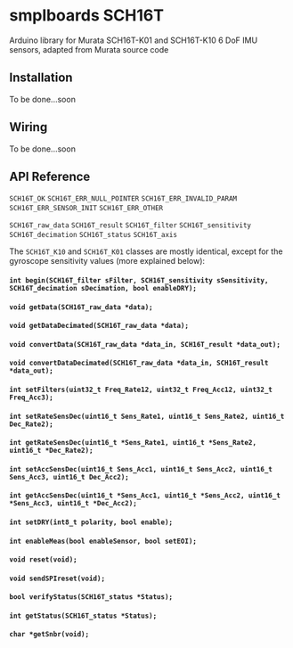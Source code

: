 # smplboards SCH16T

Arduino library for Murata SCH16T-K01 and SCH16T-K10 6 DoF IMU sensors, adapted from Murata source code

## Installation

To be done...soon

## Wiring

To be done...soon

## API Reference

`SCH16T_OK`
`SCH16T_ERR_NULL_POINTER`
`SCH16T_ERR_INVALID_PARAM`
`SCH16T_ERR_SENSOR_INIT`
`SCH16T_ERR_OTHER`

`SCH16T_raw_data`
`SCH16T_result`
`SCH16T_filter`
`SCH16T_sensitivity`
`SCH16T_decimation`
`SCH16T_status`
`SCH16T_axis`

The `SCH16T_K10` and `SCH16T_K01` classes are mostly identical, except for the gyroscope sensitivity values (more explained below):

#### `int begin(SCH16T_filter sFilter, SCH16T_sensitivity sSensitivity, SCH16T_decimation sDecimation, bool enableDRY);`
#### `void getData(SCH16T_raw_data *data);`
#### `void getDataDecimated(SCH16T_raw_data *data);`
#### `void convertData(SCH16T_raw_data *data_in, SCH16T_result *data_out);`
#### `void convertDataDecimated(SCH16T_raw_data *data_in, SCH16T_result *data_out);`
#### `int setFilters(uint32_t Freq_Rate12, uint32_t Freq_Acc12, uint32_t Freq_Acc3);`
#### `int setRateSensDec(uint16_t Sens_Rate1, uint16_t Sens_Rate2, uint16_t Dec_Rate2);`
#### `int getRateSensDec(uint16_t *Sens_Rate1, uint16_t *Sens_Rate2, uint16_t *Dec_Rate2);`
#### `int setAccSensDec(uint16_t Sens_Acc1, uint16_t Sens_Acc2, uint16_t Sens_Acc3, uint16_t Dec_Acc2);`
#### `int getAccSensDec(uint16_t *Sens_Acc1, uint16_t *Sens_Acc2, uint16_t *Sens_Acc3, uint16_t *Dec_Acc2);`
#### `int setDRY(int8_t polarity, bool enable);`
#### `int enableMeas(bool enableSensor, bool setEOI);`
#### `void reset(void);`
#### `void sendSPIreset(void);`
#### `bool verifyStatus(SCH16T_status *Status);`
#### `int getStatus(SCH16T_status *Status);`
#### `char *getSnbr(void);`